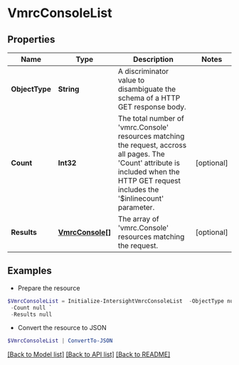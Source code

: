 # VmrcConsoleList
## Properties

Name | Type | Description | Notes
------------ | ------------- | ------------- | -------------
**ObjectType** | **String** | A discriminator value to disambiguate the schema of a HTTP GET response body. | 
**Count** | **Int32** | The total number of &#39;vmrc.Console&#39; resources matching the request, accross all pages. The &#39;Count&#39; attribute is included when the HTTP GET request includes the &#39;$inlinecount&#39; parameter. | [optional] 
**Results** | [**VmrcConsole[]**](VmrcConsole.md) | The array of &#39;vmrc.Console&#39; resources matching the request. | [optional] 

## Examples

- Prepare the resource
```powershell
$VmrcConsoleList = Initialize-IntersightVmrcConsoleList  -ObjectType null `
 -Count null `
 -Results null
```

- Convert the resource to JSON
```powershell
$VmrcConsoleList | ConvertTo-JSON
```

[[Back to Model list]](../README.md#documentation-for-models) [[Back to API list]](../README.md#documentation-for-api-endpoints) [[Back to README]](../README.md)

